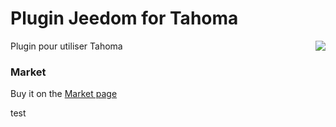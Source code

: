 # Plugin Jeedom for Tahoma

<img src="doc/images/tahoma_icon.png" align="right">

Plugin pour utiliser Tahoma

### Market

Buy it on the [Market page](https://www.jeedom.com/market/index.php?v=d&p=market&type=plugin&&name=tahoma)

test